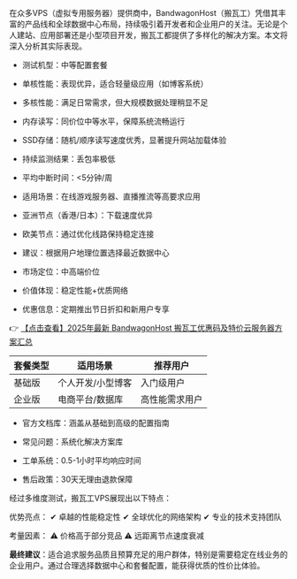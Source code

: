 
在众多VPS（虚拟专用服务器）提供商中，BandwagonHost（搬瓦工）凭借其丰富的产品线和全球数据中心布局，持续吸引着开发者和企业用户的关注。无论是个人建站、应用部署还是小型项目开发，搬瓦工都提供了多样化的解决方案。本文将深入分析其实际表现。


- 测试机型：中等配置套餐
- 单核性能：表现优异，适合轻量级应用（如博客系统）
- 多核性能：满足日常需求，但大规模数据处理稍显不足

- 内存读写：同价位中等水平，保障系统流畅运行
- SSD存储：随机/顺序读写速度优秀，显著提升网站加载体验


- 持续监测结果：丢包率极低
- 平均中断时间：<5分钟/周
- 适用场景：在线游戏服务器、直播推流等高要求应用

- 亚洲节点（香港/日本）：下载速度优异
- 欧美节点：通过优化线路保持稳定连接
- 建议：根据用户地理位置选择最近数据中心


- 市场定位：中高端价位
- 价值体现：稳定性能+优质网络
- 优惠信息：定期推出节日折扣和新用户专享

👉 [【点击查看】2025年最新 BandwagonHost 搬瓦工优惠码及特价云服务器方案汇总](https://bit.ly/banwagon)

| 套餐类型 | 适用场景 | 推荐用户 |
|---------|---------|---------|
| 基础版 | 个人开发/小型博客 | 入门级用户 |
| 企业版 | 电商平台/数据库 | 高性能需求用户 |


- 官方文档库：涵盖从基础到高级的配置指南
- 常见问题：系统化解决方案库

- 工单系统：0.5-1小时平均响应时间
- 售后政策：30天无理由退款保障


经过多维度测试，搬瓦工VPS展现出以下特点：

优势亮点：
✔ 卓越的性能稳定性
✔ 全球优化的网络架构
✔ 专业的技术支持团队

考量因素：
⚠ 价格高于部分竞品
⚠ 远距离节点速度衰减

**最终建议**：适合追求服务品质且预算充足的用户群体，特别是需要稳定在线业务的企业用户。通过合理选择数据中心和套餐配置，能获得优质的性价比体验。
